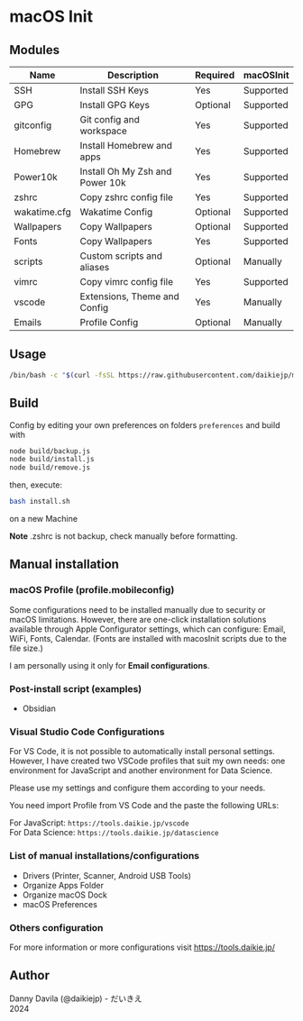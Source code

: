 # macOS Init

## Modules

| Name         | Description                     | Required | macOSInit |
| ------------ | ------------------------------- | -------- | --------- |
| SSH          | Install SSH Keys                | Yes      | Supported |
| GPG          | Install GPG Keys                | Optional | Supported |
| gitconfig    | Git config and workspace        | Yes      | Supported |
| Homebrew     | Install Homebrew and apps       | Yes      | Supported |
| Power10k     | Install Oh My Zsh and Power 10k | Yes      | Supported |
| zshrc        | Copy zshrc config file          | Yes      | Supported |
| wakatime.cfg | Wakatime Config                 | Optional | Supported |
| Wallpapers   | Copy Wallpapers                 | Optional | Supported |
| Fonts        | Copy Wallpapers                 | Yes      | Supported |
| scripts      | Custom scripts and aliases      | Optional | Manually  |
| vimrc        | Copy vimrc config file          | Yes      | Supported |
| vscode       | Extensions, Theme and Config    | Yes      | Manually  |
| Emails       | Profile Config                  | Optional | Manually  |

## Usage

```bash
/bin/bash -c "$(curl -fsSL https://raw.githubusercontent.com/daikiejp/macosinit/master/install.sh)"
```

## Build

Config by editing your own preferences on folders `preferences` and build with

```bash
node build/backup.js
node build/install.js
node build/remove.js
```

then, execute:

```bash
bash install.sh
```

on a new Machine

**Note** .zshrc is not backup, check manually before formatting.

## Manual installation

### macOS Profile (profile.mobileconfig)

Some configurations need to be installed manually due to security or macOS limitations. However, there are one-click installation solutions available through Apple Configurator settings, which can configure: Email, WiFi, Fonts, Calendar. (Fonts are installed with macosInit scripts due to the file size.)

I am personally using it only for **Email configurations**.

### Post-install script (examples)

- Obsidian

### Visual Studio Code Configurations

For VS Code, it is not possible to automatically install personal settings. However, I have created two VSCode profiles that suit my own needs: one environment for JavaScript and another environment for Data Science.

Please use my settings and configure them according to your needs.

You need import Profile from VS Code and the paste the following URLs:

For JavaScript: `https://tools.daikie.jp/vscode`  
For Data Science: `https://tools.daikie.jp/datascience`

### List of manual installations/configurations

- Drivers (Printer, Scanner, Android USB Tools)
- Organize Apps Folder
- Organize macOS Dock
- macOS Preferences

### Others configuration

For more information or more configurations visit https://tools.daikie.jp/

## Author

Danny Davila (@daikiejp) - だいきえ  
2024
